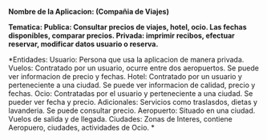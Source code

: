 **Nombre de la Aplicacion: (Compañia de Viajes)**

**Tematica: Publica: Consultar precios de viajes, hotel, ocio. Las fechas disponibles, comparar precios. Privada: imprimir recibos, efectuar reservar, modificar datos usuario o reserva.**

*Entidades: Usuario: Persona que usa la aplicacion de manera privada.
            Vuelos: Contratado por un usuario, ocurre entre dos aeropuertos. Se puede ver informacion de precio y fechas.
            Hotel: Contratado por un usuario y perteneciente a una ciudad. Se puede ver informacion de calidad,  precio y fechas.
            Ocio: Contratadas por el usuario y perteneciente a una ciudad. Se pueder ver fecha y precio.
            Adicionales: Servicios como traslasdos, dietas y lavanderia. Se puede consultar precio.
            Aeropuerto: Situado en una ciudad. Vuelos de salida y de llegada. 
            Ciudades: Zonas de Interes, contiene Aeropuero, ciudades, actividades de Ocio. 
            *

